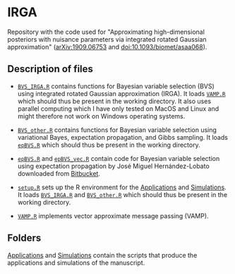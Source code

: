 # IRGA

Repository with the code used for "Approximating high-dimensional posteriors with nuisance parameters via integrated rotated Gaussian approximation" ([arXiv:1909.06753](https://arxiv.org/abs/1909.06753) and [doi:10.1093/biomet/asaa068](https://academic.oup.com/biomet/advance-article/doi/10.1093/biomet/asaa068/5897408?guestAccessKey=1e212b64-9972-4de9-9cd2-7c167b761fa3)).


## Description of files

* [`BVS_IRGA.R`](BVS_IRGA.R) contains functions for Bayesian variable selection (BVS) using integrated rotated Gaussian approximation (IRGA). It loads [`VAMP.R`](VAMP.R) which should thus be present in the working directory. It also uses parallel computing which I have only tested on MacOS and Linux and might therefore not work on Windows operating systems.

* [`BVS_other.R`](BVS_other.R) contains functions for Bayesian variable selection using variational Bayes, expectation propagation, and Gibbs sampling. It loads [`epBVS.R`](epBVS.R) which should thus be present in the working directory.

* [`epBVS.R`](epBVS.R) and [`epBVS_vec.R`](epBVS_vec.R) contain code for Bayesian variable selection using expectation propagation by José Miguel Hernández-Lobato downloaded from [Bitbucket](https://bitbucket.org/jmh233/ep-lrmssp/src/e85e3170757ec1a4c6032c0aeca22b0ee57a6c67/methods/ep/epBVS.R?at=default&fileviewer=file-view-default).

* [`setup.R`](setup.R) sets up the R environment for the [Applications](Applications) and [Simulations](Simulations). It loads [`BVS_IRGA.R`](BVS_IRGA.R) and [`BVS_other.R`](BVS_other.R) which should thus be present in the working directory.

* [`VAMP.R`](VAMP.R) implements vector approximate message passing (VAMP).


## Folders

[Applications](Applications) and [Simulations](Simulations) contain the scripts that produce the applications and simulations of the manuscript.
